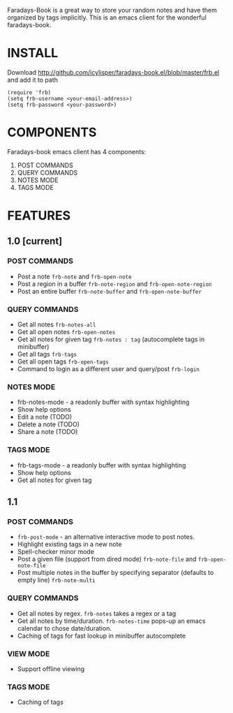 
Faradays-Book is a great way to store your random notes and have them organized by tags implicitly.
This is an emacs client for the wonderful faradays-book.

# INSTALL

Download
http://github.com/icylisper/faradays-book.el/blob/master/frb.el and
add it to path

    (require 'frb)
    (setq frb-username <your-email-address>)
    (setq frb-password <your-password>)

# COMPONENTS
Faradays-book emacs client has 4 components: 

1. POST COMMANDS
2. QUERY COMMANDS
3. NOTES MODE
4. TAGS MODE

# FEATURES
## 1.0 [current]
### POST COMMANDS
* Post a note `frb-note` and `frb-open-note`
* Post a region in a buffer `frb-note-region` and `frb-open-note-region`
* Post an entire buffer `frb-note-buffer` and `frb-open-note-buffer`

### QUERY COMMANDS
* Get all notes  `frb-notes-all`
* Get all open notes `frb-open-notes`
* Get all notes for given tag `frb-notes : tag` (autocomplete tags in minibuffer)
* Get all tags   `frb-tags`
* Get all open tags  `frb-open-tags` 
* Command to login as a different user and query/post `frb-login`

### NOTES MODE
* frb-notes-mode - a readonly buffer with syntax highlighting
* Show help options
* Edit a note (TODO)
* Delete a note (TODO)
* Share a note (TODO)

### TAGS MODE
* frb-tags-mode - a readonly buffer with syntax highlighting
* Show help options
* Get all notes for given tag

## 1.1
### POST COMMANDS
* `frb-post-mode` - an alternative interactive mode to post notes.
* Highlight existing tags in a new note
* Spell-checker minor mode
* Post a given file (support from dired mode) `frb-note-file` and `frb-open-note-file`
* Post multiple notes in the buffer by specifying separator (defaults to empty line) `frb-note-multi`

### QUERY COMMANDS
* Get all notes by regex. `frb-notes` takes a regex or a tag
* Get all notes by time/duration. `frb-notes-time` pops-up an emacs calendar to chose date/duration.
* Caching of tags for fast lookup in minibuffer autocomplete

### VIEW MODE
* Support offline viewing

### TAGS MODE
* Caching of tags
